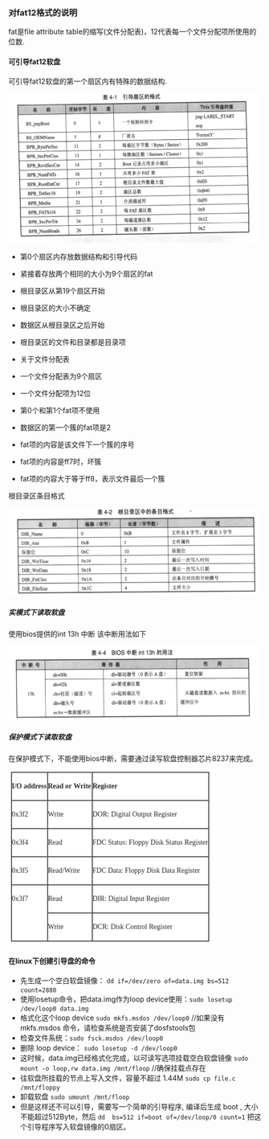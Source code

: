 ### 对fat12格式的说明
fat是file attribute table的缩写(文件分配表)，12代表每一个文件分配项所使用的位数.

#### 可引导fat12软盘
可引导fat12软盘的第一个扇区内有特殊的数据结构.

![fat12_loader](./pictures/fat12_loader.png)

- 第0个扇区内存放数据结构和引导代码
- 紧接着存放两个相同的大小为9个扇区的fat
- 根目录区从第19个扇区开始
- 根目录区的大小不确定
- 数据区从根目录区之后开始
- 根目录区的文件和目录都是目录项

- 关于文件分配表
 - 一个文件分配表为9个扇区
 - 一个文件分配项为12位
 - 第0个和第1个fat项不使用
 - 数据区的第一个簇的fat项是2
 - fat项的内容是该文件下一个簇的序号
 - fat项的内容是ff7时，坏簇
 - fat项的内容大于等于ff8，表示文件最后一个簇


 根目录区条目格式

 ![fat12_dir](./pictures/fat12_dir.png)

##### 实模式下读取软盘
使用bios提供的int 13h 中断
该中断用法如下

![int_13](./pictures/int_13.png)

##### 保护模式下读取软盘
在保护模式下，不能使用bios中断，需要通过读写软盘控制器芯片8237来完成。

![protect_flp](./pictures/protect_flp.png)

#### 在linux下创建引导盘的命令

- 先生成一个空白软盘镜像：
`dd if=/dev/zero of=data.img bs=512 count=2880`
- 使用losetup命令，把data.img作为loop device使用：`sudo losetup /dev/loop0 data.img`
- 格式化这个loop device
  `sudo mkfs.msdos /dev/loop0`
       //如果没有mkfs.msdos 命令，请检查系统是否安装了dosfstools包
- 检查文件系统：`sudo fsck.msdos /dev/loop0`
- 删除 loop device：
  `sudo losetup -d /dev/loop0`
- 这时候，data.img已经格式化完成，以可读写选项挂载空白软盘镜像
  `sudo mount -o loop,rw data.img /mnt/floop`  //确保挂载点存在
- 往软盘所挂载的节点上写入文件，容量不超过 1.44M
  `sudo cp file.c /mnt/floppy`
- 卸载软盘
  `sudo umount /mnt/floop`
- 但是这样还不可以引导，需要写一个简单的引导程序, 编译后生成 boot , 大小不能超过512Byte，然后
   `dd  bs=512 if=boot of=/dev/loop/0 count=1`
  把这个引导程序写入软盘镜像的0扇区。
